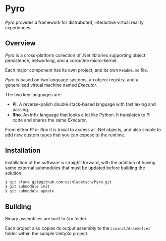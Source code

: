 # Pyro

*Pyro* provides a framework for distrubuted, interactive virtual reality experiences.

## Overview

*Pyro* is a cross-platform collection of .Net libraries supporting object persistence, networking, and a coroutine micro-kernel.

Each major component has its own project, and its own `Readme.md` file.

*Pyro* is based on two language systems, an object registry, and a generalised virtual machine named *Executor*.

The two key languages are:

* **Pi**. A reverse-polish double stack-based language with fast lexing and parsing.
* **Rho**. An infix language that looks a lot like Python. It translates to Pi code and shares the same *Executor*.

From either *Pi* or *Rho* it is trivial to access all .Net objects, and also simple to add new custom types that you can expose to the runtime. 

## Installation

Installation of the software is straight-forward, with the addition of having some external submodules that must be updated before building the solution.

```bash
$ git clone git@github.com:cschladetsch/Pyro.git
$ git submodule init
$ git submodule update
```

## Building

Binary assemblies are built to `Bin` folder. 

Each project also copies its output assembly to the `Liminal/Assemblies` folder within the sample Unity3d project.
